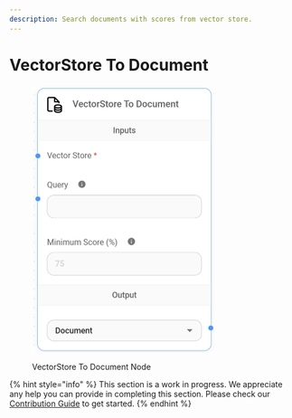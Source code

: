```yaml
---
description: Search documents with scores from vector store.
---
```


# VectorStore To Document

<figure><img src="../../../.gitbook/assets/image (106).png" alt="" width="324"><figcaption><p>VectorStore To Document Node</p></figcaption></figure>

{% hint style="info" %}
This section is a work in progress. We appreciate any help you can provide in completing this section. Please check our [Contribution Guide](https://toi500.gitbook.io/flowise-docs/contributing) to get started.
{% endhint %}
